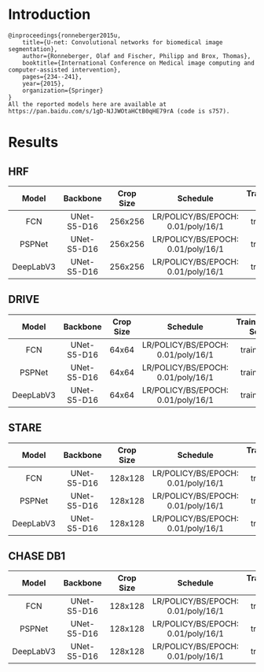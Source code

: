# Introduction
```
@inproceedings{ronneberger2015u,
    title={U-net: Convolutional networks for biomedical image segmentation},
    author={Ronneberger, Olaf and Fischer, Philipp and Brox, Thomas},
    booktitle={International Conference on Medical image computing and computer-assisted intervention},
    pages={234--241},
    year={2015},
    organization={Springer}
}
All the reported models here are available at https://pan.baidu.com/s/1gD-NJJWOtaHCtB0qHE79rA (code is s757).
```


# Results

## HRF
| Model         | Backbone     | Crop Size  | Schedule                             | Train/Eval Set  | Dice   | Download                 |
| :-:           | :-:          | :-:        | :-:                                  | :-:             | :-:    | :-:                      |
| FCN           | UNet-S5-D16  | 256x256    | LR/POLICY/BS/EPOCH: 0.01/poly/16/1   | train/val       | 79.88% | [model]() &#124; [log]() |
| PSPNet        | UNet-S5-D16  | 256x256    | LR/POLICY/BS/EPOCH: 0.01/poly/16/1   | train/val       | 80.26% | [model]() &#124; [log]() |
| DeepLabV3     | UNet-S5-D16  | 256x256    | LR/POLICY/BS/EPOCH: 0.01/poly/16/1   | train/val       | -      | [model]() &#124; [log]() |

## DRIVE
| Model         | Backbone     | Crop Size  | Schedule                             | Train/Eval Set  | Dice   | Download                 |
| :-:           | :-:          | :-:        | :-:                                  | :-:             | :-:    | :-:                      |
| FCN           | UNet-S5-D16  | 64x64      | LR/POLICY/BS/EPOCH: 0.01/poly/16/1   | train/val       | -      | [model]() &#124; [log]() |
| PSPNet        | UNet-S5-D16  | 64x64      | LR/POLICY/BS/EPOCH: 0.01/poly/16/1   | train/val       | -      | [model]() &#124; [log]() |
| DeepLabV3     | UNet-S5-D16  | 64x64      | LR/POLICY/BS/EPOCH: 0.01/poly/16/1   | train/val       | -      | [model]() &#124; [log]() |

## STARE
| Model         | Backbone     | Crop Size  | Schedule                             | Train/Eval Set  | Dice   | Download                 |
| :-:           | :-:          | :-:        | :-:                                  | :-:             | :-:    | :-:                      |
| FCN           | UNet-S5-D16  | 128x128    | LR/POLICY/BS/EPOCH: 0.01/poly/16/1   | train/val       | -      | [model]() &#124; [log]() |
| PSPNet        | UNet-S5-D16  | 128x128    | LR/POLICY/BS/EPOCH: 0.01/poly/16/1   | train/val       | -      | [model]() &#124; [log]() |
| DeepLabV3     | UNet-S5-D16  | 128x128    | LR/POLICY/BS/EPOCH: 0.01/poly/16/1   | train/val       | 81.03% | [model]() &#124; [log]() |

## CHASE DB1
| Model         | Backbone     | Crop Size  | Schedule                             | Train/Eval Set  | Dice   | Download                 |
| :-:           | :-:          | :-:        | :-:                                  | :-:             | :-:    | :-:                      |
| FCN           | UNet-S5-D16  | 128x128    | LR/POLICY/BS/EPOCH: 0.01/poly/16/1   | train/val       | 80.50% | [model]() &#124; [log]() |
| PSPNet        | UNet-S5-D16  | 128x128    | LR/POLICY/BS/EPOCH: 0.01/poly/16/1   | train/val       | 80.50% | [model]() &#124; [log]() |
| DeepLabV3     | UNet-S5-D16  | 128x128    | LR/POLICY/BS/EPOCH: 0.01/poly/16/1   | train/val       | 80.54% | [model]() &#124; [log]() |